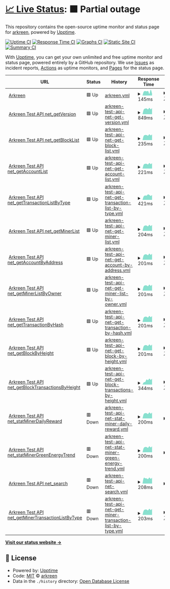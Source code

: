 # [📈 Live Status](https://arkreen.github.io/upptime): <!--live status--> **🟧 Partial outage**

This repository contains the open-source uptime monitor and status page for [arkreen](https://arkreen.github.io/upptime), powered by [Upptime](https://github.com/upptime/upptime).

[![Uptime CI](https://github.com/arkreen/upptime/workflows/Uptime%20CI/badge.svg)](https://github.com/arkreen/upptime/actions?query=workflow%3A%22Uptime+CI%22)
[![Response Time CI](https://github.com/arkreen/upptime/workflows/Response%20Time%20CI/badge.svg)](https://github.com/arkreen/upptime/actions?query=workflow%3A%22Response+Time+CI%22)
[![Graphs CI](https://github.com/arkreen/upptime/workflows/Graphs%20CI/badge.svg)](https://github.com/arkreen/upptime/actions?query=workflow%3A%22Graphs+CI%22)
[![Static Site CI](https://github.com/arkreen/upptime/workflows/Static%20Site%20CI/badge.svg)](https://github.com/arkreen/upptime/actions?query=workflow%3A%22Static+Site+CI%22)
[![Summary CI](https://github.com/arkreen/upptime/workflows/Summary%20CI/badge.svg)](https://github.com/arkreen/upptime/actions?query=workflow%3A%22Summary+CI%22)

With [Upptime](https://upptime.js.org), you can get your own unlimited and free uptime monitor and status page, powered entirely by a GitHub repository. We use [Issues](https://github.com/arkreen/upptime/issues) as incident reports, [Actions](https://github.com/arkreen/upptime/actions) as uptime monitors, and [Pages](https://arkreen.github.io/upptime) for the status page.

<!--start: status pages-->
<!-- This summary is generated by Upptime (https://github.com/upptime/upptime) -->
<!-- Do not edit this manually, your changes will be overwritten -->
<!-- prettier-ignore -->
| URL | Status | History | Response Time | Uptime |
| --- | ------ | ------- | ------------- | ------ |
| <img alt="" src="https://icons.duckduckgo.com/ip3/arkreen.com.ico" height="13"> [Arkreen](https://arkreen.com) | 🟩 Up | [arkreen.yml](https://github.com/arkreen/upptime/commits/HEAD/history/arkreen.yml) | <details><summary><img alt="Response time graph" src="./graphs/arkreen/response-time-week.png" height="20"> 145ms</summary><br><a href="https://up.aigc.it/history/arkreen"><img alt="Response time 132" src="https://img.shields.io/endpoint?url=https%3A%2F%2Fraw.githubusercontent.com%2Farkreen%2Fupptime%2FHEAD%2Fapi%2Farkreen%2Fresponse-time.json"></a><br><a href="https://up.aigc.it/history/arkreen"><img alt="24-hour response time 69" src="https://img.shields.io/endpoint?url=https%3A%2F%2Fraw.githubusercontent.com%2Farkreen%2Fupptime%2FHEAD%2Fapi%2Farkreen%2Fresponse-time-day.json"></a><br><a href="https://up.aigc.it/history/arkreen"><img alt="7-day response time 145" src="https://img.shields.io/endpoint?url=https%3A%2F%2Fraw.githubusercontent.com%2Farkreen%2Fupptime%2FHEAD%2Fapi%2Farkreen%2Fresponse-time-week.json"></a><br><a href="https://up.aigc.it/history/arkreen"><img alt="30-day response time 132" src="https://img.shields.io/endpoint?url=https%3A%2F%2Fraw.githubusercontent.com%2Farkreen%2Fupptime%2FHEAD%2Fapi%2Farkreen%2Fresponse-time-month.json"></a><br><a href="https://up.aigc.it/history/arkreen"><img alt="1-year response time 132" src="https://img.shields.io/endpoint?url=https%3A%2F%2Fraw.githubusercontent.com%2Farkreen%2Fupptime%2FHEAD%2Fapi%2Farkreen%2Fresponse-time-year.json"></a></details> | <details><summary><a href="https://up.aigc.it/history/arkreen">100.00%</a></summary><a href="https://up.aigc.it/history/arkreen"><img alt="All-time uptime 100.00%" src="https://img.shields.io/endpoint?url=https%3A%2F%2Fraw.githubusercontent.com%2Farkreen%2Fupptime%2FHEAD%2Fapi%2Farkreen%2Fuptime.json"></a><br><a href="https://up.aigc.it/history/arkreen"><img alt="24-hour uptime 100.00%" src="https://img.shields.io/endpoint?url=https%3A%2F%2Fraw.githubusercontent.com%2Farkreen%2Fupptime%2FHEAD%2Fapi%2Farkreen%2Fuptime-day.json"></a><br><a href="https://up.aigc.it/history/arkreen"><img alt="7-day uptime 100.00%" src="https://img.shields.io/endpoint?url=https%3A%2F%2Fraw.githubusercontent.com%2Farkreen%2Fupptime%2FHEAD%2Fapi%2Farkreen%2Fuptime-week.json"></a><br><a href="https://up.aigc.it/history/arkreen"><img alt="30-day uptime 100.00%" src="https://img.shields.io/endpoint?url=https%3A%2F%2Fraw.githubusercontent.com%2Farkreen%2Fupptime%2FHEAD%2Fapi%2Farkreen%2Fuptime-month.json"></a><br><a href="https://up.aigc.it/history/arkreen"><img alt="1-year uptime 100.00%" src="https://img.shields.io/endpoint?url=https%3A%2F%2Fraw.githubusercontent.com%2Farkreen%2Fupptime%2FHEAD%2Fapi%2Farkreen%2Fuptime-year.json"></a></details>
| <img alt="" src="https://icons.duckduckgo.com/ip3/testapi.arkreen.com.ico" height="13"> [Arkreen Test API net_getVersion](https://testapi.arkreen.com/v1) | 🟩 Up | [arkreen-test-api-net-get-version.yml](https://github.com/arkreen/upptime/commits/HEAD/history/arkreen-test-api-net-get-version.yml) | <details><summary><img alt="Response time graph" src="./graphs/arkreen-test-api-net-get-version/response-time-week.png" height="20"> 849ms</summary><br><a href="https://up.aigc.it/history/arkreen-test-api-net-get-version"><img alt="Response time 841" src="https://img.shields.io/endpoint?url=https%3A%2F%2Fraw.githubusercontent.com%2Farkreen%2Fupptime%2FHEAD%2Fapi%2Farkreen-test-api-net-get-version%2Fresponse-time.json"></a><br><a href="https://up.aigc.it/history/arkreen-test-api-net-get-version"><img alt="24-hour response time 954" src="https://img.shields.io/endpoint?url=https%3A%2F%2Fraw.githubusercontent.com%2Farkreen%2Fupptime%2FHEAD%2Fapi%2Farkreen-test-api-net-get-version%2Fresponse-time-day.json"></a><br><a href="https://up.aigc.it/history/arkreen-test-api-net-get-version"><img alt="7-day response time 849" src="https://img.shields.io/endpoint?url=https%3A%2F%2Fraw.githubusercontent.com%2Farkreen%2Fupptime%2FHEAD%2Fapi%2Farkreen-test-api-net-get-version%2Fresponse-time-week.json"></a><br><a href="https://up.aigc.it/history/arkreen-test-api-net-get-version"><img alt="30-day response time 841" src="https://img.shields.io/endpoint?url=https%3A%2F%2Fraw.githubusercontent.com%2Farkreen%2Fupptime%2FHEAD%2Fapi%2Farkreen-test-api-net-get-version%2Fresponse-time-month.json"></a><br><a href="https://up.aigc.it/history/arkreen-test-api-net-get-version"><img alt="1-year response time 841" src="https://img.shields.io/endpoint?url=https%3A%2F%2Fraw.githubusercontent.com%2Farkreen%2Fupptime%2FHEAD%2Fapi%2Farkreen-test-api-net-get-version%2Fresponse-time-year.json"></a></details> | <details><summary><a href="https://up.aigc.it/history/arkreen-test-api-net-get-version">100.00%</a></summary><a href="https://up.aigc.it/history/arkreen-test-api-net-get-version"><img alt="All-time uptime 100.00%" src="https://img.shields.io/endpoint?url=https%3A%2F%2Fraw.githubusercontent.com%2Farkreen%2Fupptime%2FHEAD%2Fapi%2Farkreen-test-api-net-get-version%2Fuptime.json"></a><br><a href="https://up.aigc.it/history/arkreen-test-api-net-get-version"><img alt="24-hour uptime 100.00%" src="https://img.shields.io/endpoint?url=https%3A%2F%2Fraw.githubusercontent.com%2Farkreen%2Fupptime%2FHEAD%2Fapi%2Farkreen-test-api-net-get-version%2Fuptime-day.json"></a><br><a href="https://up.aigc.it/history/arkreen-test-api-net-get-version"><img alt="7-day uptime 100.00%" src="https://img.shields.io/endpoint?url=https%3A%2F%2Fraw.githubusercontent.com%2Farkreen%2Fupptime%2FHEAD%2Fapi%2Farkreen-test-api-net-get-version%2Fuptime-week.json"></a><br><a href="https://up.aigc.it/history/arkreen-test-api-net-get-version"><img alt="30-day uptime 100.00%" src="https://img.shields.io/endpoint?url=https%3A%2F%2Fraw.githubusercontent.com%2Farkreen%2Fupptime%2FHEAD%2Fapi%2Farkreen-test-api-net-get-version%2Fuptime-month.json"></a><br><a href="https://up.aigc.it/history/arkreen-test-api-net-get-version"><img alt="1-year uptime 100.00%" src="https://img.shields.io/endpoint?url=https%3A%2F%2Fraw.githubusercontent.com%2Farkreen%2Fupptime%2FHEAD%2Fapi%2Farkreen-test-api-net-get-version%2Fuptime-year.json"></a></details>
| <img alt="" src="https://icons.duckduckgo.com/ip3/testapi.arkreen.com.ico" height="13"> [Arkreen Test API net_getBlockList](https://testapi.arkreen.com/v1) | 🟩 Up | [arkreen-test-api-net-get-block-list.yml](https://github.com/arkreen/upptime/commits/HEAD/history/arkreen-test-api-net-get-block-list.yml) | <details><summary><img alt="Response time graph" src="./graphs/arkreen-test-api-net-get-block-list/response-time-week.png" height="20"> 235ms</summary><br><a href="https://up.aigc.it/history/arkreen-test-api-net-get-block-list"><img alt="Response time 230" src="https://img.shields.io/endpoint?url=https%3A%2F%2Fraw.githubusercontent.com%2Farkreen%2Fupptime%2FHEAD%2Fapi%2Farkreen-test-api-net-get-block-list%2Fresponse-time.json"></a><br><a href="https://up.aigc.it/history/arkreen-test-api-net-get-block-list"><img alt="24-hour response time 264" src="https://img.shields.io/endpoint?url=https%3A%2F%2Fraw.githubusercontent.com%2Farkreen%2Fupptime%2FHEAD%2Fapi%2Farkreen-test-api-net-get-block-list%2Fresponse-time-day.json"></a><br><a href="https://up.aigc.it/history/arkreen-test-api-net-get-block-list"><img alt="7-day response time 235" src="https://img.shields.io/endpoint?url=https%3A%2F%2Fraw.githubusercontent.com%2Farkreen%2Fupptime%2FHEAD%2Fapi%2Farkreen-test-api-net-get-block-list%2Fresponse-time-week.json"></a><br><a href="https://up.aigc.it/history/arkreen-test-api-net-get-block-list"><img alt="30-day response time 230" src="https://img.shields.io/endpoint?url=https%3A%2F%2Fraw.githubusercontent.com%2Farkreen%2Fupptime%2FHEAD%2Fapi%2Farkreen-test-api-net-get-block-list%2Fresponse-time-month.json"></a><br><a href="https://up.aigc.it/history/arkreen-test-api-net-get-block-list"><img alt="1-year response time 230" src="https://img.shields.io/endpoint?url=https%3A%2F%2Fraw.githubusercontent.com%2Farkreen%2Fupptime%2FHEAD%2Fapi%2Farkreen-test-api-net-get-block-list%2Fresponse-time-year.json"></a></details> | <details><summary><a href="https://up.aigc.it/history/arkreen-test-api-net-get-block-list">100.00%</a></summary><a href="https://up.aigc.it/history/arkreen-test-api-net-get-block-list"><img alt="All-time uptime 96.82%" src="https://img.shields.io/endpoint?url=https%3A%2F%2Fraw.githubusercontent.com%2Farkreen%2Fupptime%2FHEAD%2Fapi%2Farkreen-test-api-net-get-block-list%2Fuptime.json"></a><br><a href="https://up.aigc.it/history/arkreen-test-api-net-get-block-list"><img alt="24-hour uptime 100.00%" src="https://img.shields.io/endpoint?url=https%3A%2F%2Fraw.githubusercontent.com%2Farkreen%2Fupptime%2FHEAD%2Fapi%2Farkreen-test-api-net-get-block-list%2Fuptime-day.json"></a><br><a href="https://up.aigc.it/history/arkreen-test-api-net-get-block-list"><img alt="7-day uptime 100.00%" src="https://img.shields.io/endpoint?url=https%3A%2F%2Fraw.githubusercontent.com%2Farkreen%2Fupptime%2FHEAD%2Fapi%2Farkreen-test-api-net-get-block-list%2Fuptime-week.json"></a><br><a href="https://up.aigc.it/history/arkreen-test-api-net-get-block-list"><img alt="30-day uptime 96.82%" src="https://img.shields.io/endpoint?url=https%3A%2F%2Fraw.githubusercontent.com%2Farkreen%2Fupptime%2FHEAD%2Fapi%2Farkreen-test-api-net-get-block-list%2Fuptime-month.json"></a><br><a href="https://up.aigc.it/history/arkreen-test-api-net-get-block-list"><img alt="1-year uptime 96.82%" src="https://img.shields.io/endpoint?url=https%3A%2F%2Fraw.githubusercontent.com%2Farkreen%2Fupptime%2FHEAD%2Fapi%2Farkreen-test-api-net-get-block-list%2Fuptime-year.json"></a></details>
| <img alt="" src="https://icons.duckduckgo.com/ip3/testapi.arkreen.com.ico" height="13"> [Arkreen Test API net_getAccountList](https://testapi.arkreen.com/v1) | 🟩 Up | [arkreen-test-api-net-get-account-list.yml](https://github.com/arkreen/upptime/commits/HEAD/history/arkreen-test-api-net-get-account-list.yml) | <details><summary><img alt="Response time graph" src="./graphs/arkreen-test-api-net-get-account-list/response-time-week.png" height="20"> 221ms</summary><br><a href="https://up.aigc.it/history/arkreen-test-api-net-get-account-list"><img alt="Response time 216" src="https://img.shields.io/endpoint?url=https%3A%2F%2Fraw.githubusercontent.com%2Farkreen%2Fupptime%2FHEAD%2Fapi%2Farkreen-test-api-net-get-account-list%2Fresponse-time.json"></a><br><a href="https://up.aigc.it/history/arkreen-test-api-net-get-account-list"><img alt="24-hour response time 250" src="https://img.shields.io/endpoint?url=https%3A%2F%2Fraw.githubusercontent.com%2Farkreen%2Fupptime%2FHEAD%2Fapi%2Farkreen-test-api-net-get-account-list%2Fresponse-time-day.json"></a><br><a href="https://up.aigc.it/history/arkreen-test-api-net-get-account-list"><img alt="7-day response time 221" src="https://img.shields.io/endpoint?url=https%3A%2F%2Fraw.githubusercontent.com%2Farkreen%2Fupptime%2FHEAD%2Fapi%2Farkreen-test-api-net-get-account-list%2Fresponse-time-week.json"></a><br><a href="https://up.aigc.it/history/arkreen-test-api-net-get-account-list"><img alt="30-day response time 216" src="https://img.shields.io/endpoint?url=https%3A%2F%2Fraw.githubusercontent.com%2Farkreen%2Fupptime%2FHEAD%2Fapi%2Farkreen-test-api-net-get-account-list%2Fresponse-time-month.json"></a><br><a href="https://up.aigc.it/history/arkreen-test-api-net-get-account-list"><img alt="1-year response time 216" src="https://img.shields.io/endpoint?url=https%3A%2F%2Fraw.githubusercontent.com%2Farkreen%2Fupptime%2FHEAD%2Fapi%2Farkreen-test-api-net-get-account-list%2Fresponse-time-year.json"></a></details> | <details><summary><a href="https://up.aigc.it/history/arkreen-test-api-net-get-account-list">100.00%</a></summary><a href="https://up.aigc.it/history/arkreen-test-api-net-get-account-list"><img alt="All-time uptime 96.86%" src="https://img.shields.io/endpoint?url=https%3A%2F%2Fraw.githubusercontent.com%2Farkreen%2Fupptime%2FHEAD%2Fapi%2Farkreen-test-api-net-get-account-list%2Fuptime.json"></a><br><a href="https://up.aigc.it/history/arkreen-test-api-net-get-account-list"><img alt="24-hour uptime 100.00%" src="https://img.shields.io/endpoint?url=https%3A%2F%2Fraw.githubusercontent.com%2Farkreen%2Fupptime%2FHEAD%2Fapi%2Farkreen-test-api-net-get-account-list%2Fuptime-day.json"></a><br><a href="https://up.aigc.it/history/arkreen-test-api-net-get-account-list"><img alt="7-day uptime 100.00%" src="https://img.shields.io/endpoint?url=https%3A%2F%2Fraw.githubusercontent.com%2Farkreen%2Fupptime%2FHEAD%2Fapi%2Farkreen-test-api-net-get-account-list%2Fuptime-week.json"></a><br><a href="https://up.aigc.it/history/arkreen-test-api-net-get-account-list"><img alt="30-day uptime 96.86%" src="https://img.shields.io/endpoint?url=https%3A%2F%2Fraw.githubusercontent.com%2Farkreen%2Fupptime%2FHEAD%2Fapi%2Farkreen-test-api-net-get-account-list%2Fuptime-month.json"></a><br><a href="https://up.aigc.it/history/arkreen-test-api-net-get-account-list"><img alt="1-year uptime 96.86%" src="https://img.shields.io/endpoint?url=https%3A%2F%2Fraw.githubusercontent.com%2Farkreen%2Fupptime%2FHEAD%2Fapi%2Farkreen-test-api-net-get-account-list%2Fuptime-year.json"></a></details>
| <img alt="" src="https://icons.duckduckgo.com/ip3/testapi.arkreen.com.ico" height="13"> [Arkreen Test API net_getTransactionListByType](https://testapi.arkreen.com/v1) | 🟩 Up | [arkreen-test-api-net-get-transaction-list-by-type.yml](https://github.com/arkreen/upptime/commits/HEAD/history/arkreen-test-api-net-get-transaction-list-by-type.yml) | <details><summary><img alt="Response time graph" src="./graphs/arkreen-test-api-net-get-transaction-list-by-type/response-time-week.png" height="20"> 421ms</summary><br><a href="https://up.aigc.it/history/arkreen-test-api-net-get-transaction-list-by-type"><img alt="Response time 382" src="https://img.shields.io/endpoint?url=https%3A%2F%2Fraw.githubusercontent.com%2Farkreen%2Fupptime%2FHEAD%2Fapi%2Farkreen-test-api-net-get-transaction-list-by-type%2Fresponse-time.json"></a><br><a href="https://up.aigc.it/history/arkreen-test-api-net-get-transaction-list-by-type"><img alt="24-hour response time 455" src="https://img.shields.io/endpoint?url=https%3A%2F%2Fraw.githubusercontent.com%2Farkreen%2Fupptime%2FHEAD%2Fapi%2Farkreen-test-api-net-get-transaction-list-by-type%2Fresponse-time-day.json"></a><br><a href="https://up.aigc.it/history/arkreen-test-api-net-get-transaction-list-by-type"><img alt="7-day response time 421" src="https://img.shields.io/endpoint?url=https%3A%2F%2Fraw.githubusercontent.com%2Farkreen%2Fupptime%2FHEAD%2Fapi%2Farkreen-test-api-net-get-transaction-list-by-type%2Fresponse-time-week.json"></a><br><a href="https://up.aigc.it/history/arkreen-test-api-net-get-transaction-list-by-type"><img alt="30-day response time 382" src="https://img.shields.io/endpoint?url=https%3A%2F%2Fraw.githubusercontent.com%2Farkreen%2Fupptime%2FHEAD%2Fapi%2Farkreen-test-api-net-get-transaction-list-by-type%2Fresponse-time-month.json"></a><br><a href="https://up.aigc.it/history/arkreen-test-api-net-get-transaction-list-by-type"><img alt="1-year response time 382" src="https://img.shields.io/endpoint?url=https%3A%2F%2Fraw.githubusercontent.com%2Farkreen%2Fupptime%2FHEAD%2Fapi%2Farkreen-test-api-net-get-transaction-list-by-type%2Fresponse-time-year.json"></a></details> | <details><summary><a href="https://up.aigc.it/history/arkreen-test-api-net-get-transaction-list-by-type">100.00%</a></summary><a href="https://up.aigc.it/history/arkreen-test-api-net-get-transaction-list-by-type"><img alt="All-time uptime 96.27%" src="https://img.shields.io/endpoint?url=https%3A%2F%2Fraw.githubusercontent.com%2Farkreen%2Fupptime%2FHEAD%2Fapi%2Farkreen-test-api-net-get-transaction-list-by-type%2Fuptime.json"></a><br><a href="https://up.aigc.it/history/arkreen-test-api-net-get-transaction-list-by-type"><img alt="24-hour uptime 100.00%" src="https://img.shields.io/endpoint?url=https%3A%2F%2Fraw.githubusercontent.com%2Farkreen%2Fupptime%2FHEAD%2Fapi%2Farkreen-test-api-net-get-transaction-list-by-type%2Fuptime-day.json"></a><br><a href="https://up.aigc.it/history/arkreen-test-api-net-get-transaction-list-by-type"><img alt="7-day uptime 100.00%" src="https://img.shields.io/endpoint?url=https%3A%2F%2Fraw.githubusercontent.com%2Farkreen%2Fupptime%2FHEAD%2Fapi%2Farkreen-test-api-net-get-transaction-list-by-type%2Fuptime-week.json"></a><br><a href="https://up.aigc.it/history/arkreen-test-api-net-get-transaction-list-by-type"><img alt="30-day uptime 96.27%" src="https://img.shields.io/endpoint?url=https%3A%2F%2Fraw.githubusercontent.com%2Farkreen%2Fupptime%2FHEAD%2Fapi%2Farkreen-test-api-net-get-transaction-list-by-type%2Fuptime-month.json"></a><br><a href="https://up.aigc.it/history/arkreen-test-api-net-get-transaction-list-by-type"><img alt="1-year uptime 96.27%" src="https://img.shields.io/endpoint?url=https%3A%2F%2Fraw.githubusercontent.com%2Farkreen%2Fupptime%2FHEAD%2Fapi%2Farkreen-test-api-net-get-transaction-list-by-type%2Fuptime-year.json"></a></details>
| <img alt="" src="https://icons.duckduckgo.com/ip3/testapi.arkreen.com.ico" height="13"> [Arkreen Test API net_getMinerList](https://testapi.arkreen.com/v1) | 🟩 Up | [arkreen-test-api-net-get-miner-list.yml](https://github.com/arkreen/upptime/commits/HEAD/history/arkreen-test-api-net-get-miner-list.yml) | <details><summary><img alt="Response time graph" src="./graphs/arkreen-test-api-net-get-miner-list/response-time-week.png" height="20"> 204ms</summary><br><a href="https://up.aigc.it/history/arkreen-test-api-net-get-miner-list"><img alt="Response time 197" src="https://img.shields.io/endpoint?url=https%3A%2F%2Fraw.githubusercontent.com%2Farkreen%2Fupptime%2FHEAD%2Fapi%2Farkreen-test-api-net-get-miner-list%2Fresponse-time.json"></a><br><a href="https://up.aigc.it/history/arkreen-test-api-net-get-miner-list"><img alt="24-hour response time 232" src="https://img.shields.io/endpoint?url=https%3A%2F%2Fraw.githubusercontent.com%2Farkreen%2Fupptime%2FHEAD%2Fapi%2Farkreen-test-api-net-get-miner-list%2Fresponse-time-day.json"></a><br><a href="https://up.aigc.it/history/arkreen-test-api-net-get-miner-list"><img alt="7-day response time 204" src="https://img.shields.io/endpoint?url=https%3A%2F%2Fraw.githubusercontent.com%2Farkreen%2Fupptime%2FHEAD%2Fapi%2Farkreen-test-api-net-get-miner-list%2Fresponse-time-week.json"></a><br><a href="https://up.aigc.it/history/arkreen-test-api-net-get-miner-list"><img alt="30-day response time 197" src="https://img.shields.io/endpoint?url=https%3A%2F%2Fraw.githubusercontent.com%2Farkreen%2Fupptime%2FHEAD%2Fapi%2Farkreen-test-api-net-get-miner-list%2Fresponse-time-month.json"></a><br><a href="https://up.aigc.it/history/arkreen-test-api-net-get-miner-list"><img alt="1-year response time 197" src="https://img.shields.io/endpoint?url=https%3A%2F%2Fraw.githubusercontent.com%2Farkreen%2Fupptime%2FHEAD%2Fapi%2Farkreen-test-api-net-get-miner-list%2Fresponse-time-year.json"></a></details> | <details><summary><a href="https://up.aigc.it/history/arkreen-test-api-net-get-miner-list">100.00%</a></summary><a href="https://up.aigc.it/history/arkreen-test-api-net-get-miner-list"><img alt="All-time uptime 96.27%" src="https://img.shields.io/endpoint?url=https%3A%2F%2Fraw.githubusercontent.com%2Farkreen%2Fupptime%2FHEAD%2Fapi%2Farkreen-test-api-net-get-miner-list%2Fuptime.json"></a><br><a href="https://up.aigc.it/history/arkreen-test-api-net-get-miner-list"><img alt="24-hour uptime 100.00%" src="https://img.shields.io/endpoint?url=https%3A%2F%2Fraw.githubusercontent.com%2Farkreen%2Fupptime%2FHEAD%2Fapi%2Farkreen-test-api-net-get-miner-list%2Fuptime-day.json"></a><br><a href="https://up.aigc.it/history/arkreen-test-api-net-get-miner-list"><img alt="7-day uptime 100.00%" src="https://img.shields.io/endpoint?url=https%3A%2F%2Fraw.githubusercontent.com%2Farkreen%2Fupptime%2FHEAD%2Fapi%2Farkreen-test-api-net-get-miner-list%2Fuptime-week.json"></a><br><a href="https://up.aigc.it/history/arkreen-test-api-net-get-miner-list"><img alt="30-day uptime 96.27%" src="https://img.shields.io/endpoint?url=https%3A%2F%2Fraw.githubusercontent.com%2Farkreen%2Fupptime%2FHEAD%2Fapi%2Farkreen-test-api-net-get-miner-list%2Fuptime-month.json"></a><br><a href="https://up.aigc.it/history/arkreen-test-api-net-get-miner-list"><img alt="1-year uptime 96.27%" src="https://img.shields.io/endpoint?url=https%3A%2F%2Fraw.githubusercontent.com%2Farkreen%2Fupptime%2FHEAD%2Fapi%2Farkreen-test-api-net-get-miner-list%2Fuptime-year.json"></a></details>
| <img alt="" src="https://icons.duckduckgo.com/ip3/testapi.arkreen.com.ico" height="13"> [Arkreen Test API net_getAccountByAddress](https://testapi.arkreen.com/v1) | 🟩 Up | [arkreen-test-api-net-get-account-by-address.yml](https://github.com/arkreen/upptime/commits/HEAD/history/arkreen-test-api-net-get-account-by-address.yml) | <details><summary><img alt="Response time graph" src="./graphs/arkreen-test-api-net-get-account-by-address/response-time-week.png" height="20"> 201ms</summary><br><a href="https://up.aigc.it/history/arkreen-test-api-net-get-account-by-address"><img alt="Response time 197" src="https://img.shields.io/endpoint?url=https%3A%2F%2Fraw.githubusercontent.com%2Farkreen%2Fupptime%2FHEAD%2Fapi%2Farkreen-test-api-net-get-account-by-address%2Fresponse-time.json"></a><br><a href="https://up.aigc.it/history/arkreen-test-api-net-get-account-by-address"><img alt="24-hour response time 230" src="https://img.shields.io/endpoint?url=https%3A%2F%2Fraw.githubusercontent.com%2Farkreen%2Fupptime%2FHEAD%2Fapi%2Farkreen-test-api-net-get-account-by-address%2Fresponse-time-day.json"></a><br><a href="https://up.aigc.it/history/arkreen-test-api-net-get-account-by-address"><img alt="7-day response time 201" src="https://img.shields.io/endpoint?url=https%3A%2F%2Fraw.githubusercontent.com%2Farkreen%2Fupptime%2FHEAD%2Fapi%2Farkreen-test-api-net-get-account-by-address%2Fresponse-time-week.json"></a><br><a href="https://up.aigc.it/history/arkreen-test-api-net-get-account-by-address"><img alt="30-day response time 197" src="https://img.shields.io/endpoint?url=https%3A%2F%2Fraw.githubusercontent.com%2Farkreen%2Fupptime%2FHEAD%2Fapi%2Farkreen-test-api-net-get-account-by-address%2Fresponse-time-month.json"></a><br><a href="https://up.aigc.it/history/arkreen-test-api-net-get-account-by-address"><img alt="1-year response time 197" src="https://img.shields.io/endpoint?url=https%3A%2F%2Fraw.githubusercontent.com%2Farkreen%2Fupptime%2FHEAD%2Fapi%2Farkreen-test-api-net-get-account-by-address%2Fresponse-time-year.json"></a></details> | <details><summary><a href="https://up.aigc.it/history/arkreen-test-api-net-get-account-by-address">100.00%</a></summary><a href="https://up.aigc.it/history/arkreen-test-api-net-get-account-by-address"><img alt="All-time uptime 100.00%" src="https://img.shields.io/endpoint?url=https%3A%2F%2Fraw.githubusercontent.com%2Farkreen%2Fupptime%2FHEAD%2Fapi%2Farkreen-test-api-net-get-account-by-address%2Fuptime.json"></a><br><a href="https://up.aigc.it/history/arkreen-test-api-net-get-account-by-address"><img alt="24-hour uptime 100.00%" src="https://img.shields.io/endpoint?url=https%3A%2F%2Fraw.githubusercontent.com%2Farkreen%2Fupptime%2FHEAD%2Fapi%2Farkreen-test-api-net-get-account-by-address%2Fuptime-day.json"></a><br><a href="https://up.aigc.it/history/arkreen-test-api-net-get-account-by-address"><img alt="7-day uptime 100.00%" src="https://img.shields.io/endpoint?url=https%3A%2F%2Fraw.githubusercontent.com%2Farkreen%2Fupptime%2FHEAD%2Fapi%2Farkreen-test-api-net-get-account-by-address%2Fuptime-week.json"></a><br><a href="https://up.aigc.it/history/arkreen-test-api-net-get-account-by-address"><img alt="30-day uptime 100.00%" src="https://img.shields.io/endpoint?url=https%3A%2F%2Fraw.githubusercontent.com%2Farkreen%2Fupptime%2FHEAD%2Fapi%2Farkreen-test-api-net-get-account-by-address%2Fuptime-month.json"></a><br><a href="https://up.aigc.it/history/arkreen-test-api-net-get-account-by-address"><img alt="1-year uptime 100.00%" src="https://img.shields.io/endpoint?url=https%3A%2F%2Fraw.githubusercontent.com%2Farkreen%2Fupptime%2FHEAD%2Fapi%2Farkreen-test-api-net-get-account-by-address%2Fuptime-year.json"></a></details>
| <img alt="" src="https://icons.duckduckgo.com/ip3/testapi.arkreen.com.ico" height="13"> [Arkreen Test API net_getMinerListByOwner](https://testapi.arkreen.com/v1) | 🟩 Up | [arkreen-test-api-net-get-miner-list-by-owner.yml](https://github.com/arkreen/upptime/commits/HEAD/history/arkreen-test-api-net-get-miner-list-by-owner.yml) | <details><summary><img alt="Response time graph" src="./graphs/arkreen-test-api-net-get-miner-list-by-owner/response-time-week.png" height="20"> 201ms</summary><br><a href="https://up.aigc.it/history/arkreen-test-api-net-get-miner-list-by-owner"><img alt="Response time 196" src="https://img.shields.io/endpoint?url=https%3A%2F%2Fraw.githubusercontent.com%2Farkreen%2Fupptime%2FHEAD%2Fapi%2Farkreen-test-api-net-get-miner-list-by-owner%2Fresponse-time.json"></a><br><a href="https://up.aigc.it/history/arkreen-test-api-net-get-miner-list-by-owner"><img alt="24-hour response time 230" src="https://img.shields.io/endpoint?url=https%3A%2F%2Fraw.githubusercontent.com%2Farkreen%2Fupptime%2FHEAD%2Fapi%2Farkreen-test-api-net-get-miner-list-by-owner%2Fresponse-time-day.json"></a><br><a href="https://up.aigc.it/history/arkreen-test-api-net-get-miner-list-by-owner"><img alt="7-day response time 201" src="https://img.shields.io/endpoint?url=https%3A%2F%2Fraw.githubusercontent.com%2Farkreen%2Fupptime%2FHEAD%2Fapi%2Farkreen-test-api-net-get-miner-list-by-owner%2Fresponse-time-week.json"></a><br><a href="https://up.aigc.it/history/arkreen-test-api-net-get-miner-list-by-owner"><img alt="30-day response time 196" src="https://img.shields.io/endpoint?url=https%3A%2F%2Fraw.githubusercontent.com%2Farkreen%2Fupptime%2FHEAD%2Fapi%2Farkreen-test-api-net-get-miner-list-by-owner%2Fresponse-time-month.json"></a><br><a href="https://up.aigc.it/history/arkreen-test-api-net-get-miner-list-by-owner"><img alt="1-year response time 196" src="https://img.shields.io/endpoint?url=https%3A%2F%2Fraw.githubusercontent.com%2Farkreen%2Fupptime%2FHEAD%2Fapi%2Farkreen-test-api-net-get-miner-list-by-owner%2Fresponse-time-year.json"></a></details> | <details><summary><a href="https://up.aigc.it/history/arkreen-test-api-net-get-miner-list-by-owner">100.00%</a></summary><a href="https://up.aigc.it/history/arkreen-test-api-net-get-miner-list-by-owner"><img alt="All-time uptime 96.61%" src="https://img.shields.io/endpoint?url=https%3A%2F%2Fraw.githubusercontent.com%2Farkreen%2Fupptime%2FHEAD%2Fapi%2Farkreen-test-api-net-get-miner-list-by-owner%2Fuptime.json"></a><br><a href="https://up.aigc.it/history/arkreen-test-api-net-get-miner-list-by-owner"><img alt="24-hour uptime 100.00%" src="https://img.shields.io/endpoint?url=https%3A%2F%2Fraw.githubusercontent.com%2Farkreen%2Fupptime%2FHEAD%2Fapi%2Farkreen-test-api-net-get-miner-list-by-owner%2Fuptime-day.json"></a><br><a href="https://up.aigc.it/history/arkreen-test-api-net-get-miner-list-by-owner"><img alt="7-day uptime 100.00%" src="https://img.shields.io/endpoint?url=https%3A%2F%2Fraw.githubusercontent.com%2Farkreen%2Fupptime%2FHEAD%2Fapi%2Farkreen-test-api-net-get-miner-list-by-owner%2Fuptime-week.json"></a><br><a href="https://up.aigc.it/history/arkreen-test-api-net-get-miner-list-by-owner"><img alt="30-day uptime 96.61%" src="https://img.shields.io/endpoint?url=https%3A%2F%2Fraw.githubusercontent.com%2Farkreen%2Fupptime%2FHEAD%2Fapi%2Farkreen-test-api-net-get-miner-list-by-owner%2Fuptime-month.json"></a><br><a href="https://up.aigc.it/history/arkreen-test-api-net-get-miner-list-by-owner"><img alt="1-year uptime 96.61%" src="https://img.shields.io/endpoint?url=https%3A%2F%2Fraw.githubusercontent.com%2Farkreen%2Fupptime%2FHEAD%2Fapi%2Farkreen-test-api-net-get-miner-list-by-owner%2Fuptime-year.json"></a></details>
| <img alt="" src="https://icons.duckduckgo.com/ip3/testapi.arkreen.com.ico" height="13"> [Arkreen Test API net_getTransactionByHash](https://testapi.arkreen.com/v1) | 🟩 Up | [arkreen-test-api-net-get-transaction-by-hash.yml](https://github.com/arkreen/upptime/commits/HEAD/history/arkreen-test-api-net-get-transaction-by-hash.yml) | <details><summary><img alt="Response time graph" src="./graphs/arkreen-test-api-net-get-transaction-by-hash/response-time-week.png" height="20"> 201ms</summary><br><a href="https://up.aigc.it/history/arkreen-test-api-net-get-transaction-by-hash"><img alt="Response time 196" src="https://img.shields.io/endpoint?url=https%3A%2F%2Fraw.githubusercontent.com%2Farkreen%2Fupptime%2FHEAD%2Fapi%2Farkreen-test-api-net-get-transaction-by-hash%2Fresponse-time.json"></a><br><a href="https://up.aigc.it/history/arkreen-test-api-net-get-transaction-by-hash"><img alt="24-hour response time 229" src="https://img.shields.io/endpoint?url=https%3A%2F%2Fraw.githubusercontent.com%2Farkreen%2Fupptime%2FHEAD%2Fapi%2Farkreen-test-api-net-get-transaction-by-hash%2Fresponse-time-day.json"></a><br><a href="https://up.aigc.it/history/arkreen-test-api-net-get-transaction-by-hash"><img alt="7-day response time 201" src="https://img.shields.io/endpoint?url=https%3A%2F%2Fraw.githubusercontent.com%2Farkreen%2Fupptime%2FHEAD%2Fapi%2Farkreen-test-api-net-get-transaction-by-hash%2Fresponse-time-week.json"></a><br><a href="https://up.aigc.it/history/arkreen-test-api-net-get-transaction-by-hash"><img alt="30-day response time 196" src="https://img.shields.io/endpoint?url=https%3A%2F%2Fraw.githubusercontent.com%2Farkreen%2Fupptime%2FHEAD%2Fapi%2Farkreen-test-api-net-get-transaction-by-hash%2Fresponse-time-month.json"></a><br><a href="https://up.aigc.it/history/arkreen-test-api-net-get-transaction-by-hash"><img alt="1-year response time 196" src="https://img.shields.io/endpoint?url=https%3A%2F%2Fraw.githubusercontent.com%2Farkreen%2Fupptime%2FHEAD%2Fapi%2Farkreen-test-api-net-get-transaction-by-hash%2Fresponse-time-year.json"></a></details> | <details><summary><a href="https://up.aigc.it/history/arkreen-test-api-net-get-transaction-by-hash">100.00%</a></summary><a href="https://up.aigc.it/history/arkreen-test-api-net-get-transaction-by-hash"><img alt="All-time uptime 100.00%" src="https://img.shields.io/endpoint?url=https%3A%2F%2Fraw.githubusercontent.com%2Farkreen%2Fupptime%2FHEAD%2Fapi%2Farkreen-test-api-net-get-transaction-by-hash%2Fuptime.json"></a><br><a href="https://up.aigc.it/history/arkreen-test-api-net-get-transaction-by-hash"><img alt="24-hour uptime 100.00%" src="https://img.shields.io/endpoint?url=https%3A%2F%2Fraw.githubusercontent.com%2Farkreen%2Fupptime%2FHEAD%2Fapi%2Farkreen-test-api-net-get-transaction-by-hash%2Fuptime-day.json"></a><br><a href="https://up.aigc.it/history/arkreen-test-api-net-get-transaction-by-hash"><img alt="7-day uptime 100.00%" src="https://img.shields.io/endpoint?url=https%3A%2F%2Fraw.githubusercontent.com%2Farkreen%2Fupptime%2FHEAD%2Fapi%2Farkreen-test-api-net-get-transaction-by-hash%2Fuptime-week.json"></a><br><a href="https://up.aigc.it/history/arkreen-test-api-net-get-transaction-by-hash"><img alt="30-day uptime 100.00%" src="https://img.shields.io/endpoint?url=https%3A%2F%2Fraw.githubusercontent.com%2Farkreen%2Fupptime%2FHEAD%2Fapi%2Farkreen-test-api-net-get-transaction-by-hash%2Fuptime-month.json"></a><br><a href="https://up.aigc.it/history/arkreen-test-api-net-get-transaction-by-hash"><img alt="1-year uptime 100.00%" src="https://img.shields.io/endpoint?url=https%3A%2F%2Fraw.githubusercontent.com%2Farkreen%2Fupptime%2FHEAD%2Fapi%2Farkreen-test-api-net-get-transaction-by-hash%2Fuptime-year.json"></a></details>
| <img alt="" src="https://icons.duckduckgo.com/ip3/testapi.arkreen.com.ico" height="13"> [Arkreen Test API net_getBlockByHeight](https://testapi.arkreen.com/v1) | 🟩 Up | [arkreen-test-api-net-get-block-by-height.yml](https://github.com/arkreen/upptime/commits/HEAD/history/arkreen-test-api-net-get-block-by-height.yml) | <details><summary><img alt="Response time graph" src="./graphs/arkreen-test-api-net-get-block-by-height/response-time-week.png" height="20"> 201ms</summary><br><a href="https://up.aigc.it/history/arkreen-test-api-net-get-block-by-height"><img alt="Response time 196" src="https://img.shields.io/endpoint?url=https%3A%2F%2Fraw.githubusercontent.com%2Farkreen%2Fupptime%2FHEAD%2Fapi%2Farkreen-test-api-net-get-block-by-height%2Fresponse-time.json"></a><br><a href="https://up.aigc.it/history/arkreen-test-api-net-get-block-by-height"><img alt="24-hour response time 229" src="https://img.shields.io/endpoint?url=https%3A%2F%2Fraw.githubusercontent.com%2Farkreen%2Fupptime%2FHEAD%2Fapi%2Farkreen-test-api-net-get-block-by-height%2Fresponse-time-day.json"></a><br><a href="https://up.aigc.it/history/arkreen-test-api-net-get-block-by-height"><img alt="7-day response time 201" src="https://img.shields.io/endpoint?url=https%3A%2F%2Fraw.githubusercontent.com%2Farkreen%2Fupptime%2FHEAD%2Fapi%2Farkreen-test-api-net-get-block-by-height%2Fresponse-time-week.json"></a><br><a href="https://up.aigc.it/history/arkreen-test-api-net-get-block-by-height"><img alt="30-day response time 196" src="https://img.shields.io/endpoint?url=https%3A%2F%2Fraw.githubusercontent.com%2Farkreen%2Fupptime%2FHEAD%2Fapi%2Farkreen-test-api-net-get-block-by-height%2Fresponse-time-month.json"></a><br><a href="https://up.aigc.it/history/arkreen-test-api-net-get-block-by-height"><img alt="1-year response time 196" src="https://img.shields.io/endpoint?url=https%3A%2F%2Fraw.githubusercontent.com%2Farkreen%2Fupptime%2FHEAD%2Fapi%2Farkreen-test-api-net-get-block-by-height%2Fresponse-time-year.json"></a></details> | <details><summary><a href="https://up.aigc.it/history/arkreen-test-api-net-get-block-by-height">100.00%</a></summary><a href="https://up.aigc.it/history/arkreen-test-api-net-get-block-by-height"><img alt="All-time uptime 100.00%" src="https://img.shields.io/endpoint?url=https%3A%2F%2Fraw.githubusercontent.com%2Farkreen%2Fupptime%2FHEAD%2Fapi%2Farkreen-test-api-net-get-block-by-height%2Fuptime.json"></a><br><a href="https://up.aigc.it/history/arkreen-test-api-net-get-block-by-height"><img alt="24-hour uptime 100.00%" src="https://img.shields.io/endpoint?url=https%3A%2F%2Fraw.githubusercontent.com%2Farkreen%2Fupptime%2FHEAD%2Fapi%2Farkreen-test-api-net-get-block-by-height%2Fuptime-day.json"></a><br><a href="https://up.aigc.it/history/arkreen-test-api-net-get-block-by-height"><img alt="7-day uptime 100.00%" src="https://img.shields.io/endpoint?url=https%3A%2F%2Fraw.githubusercontent.com%2Farkreen%2Fupptime%2FHEAD%2Fapi%2Farkreen-test-api-net-get-block-by-height%2Fuptime-week.json"></a><br><a href="https://up.aigc.it/history/arkreen-test-api-net-get-block-by-height"><img alt="30-day uptime 100.00%" src="https://img.shields.io/endpoint?url=https%3A%2F%2Fraw.githubusercontent.com%2Farkreen%2Fupptime%2FHEAD%2Fapi%2Farkreen-test-api-net-get-block-by-height%2Fuptime-month.json"></a><br><a href="https://up.aigc.it/history/arkreen-test-api-net-get-block-by-height"><img alt="1-year uptime 100.00%" src="https://img.shields.io/endpoint?url=https%3A%2F%2Fraw.githubusercontent.com%2Farkreen%2Fupptime%2FHEAD%2Fapi%2Farkreen-test-api-net-get-block-by-height%2Fuptime-year.json"></a></details>
| <img alt="" src="https://icons.duckduckgo.com/ip3/testapi.arkreen.com.ico" height="13"> [Arkreen Test API net_getBlockTransactionsByHeight](https://testapi.arkreen.com/v1) | 🟩 Up | [arkreen-test-api-net-get-block-transactions-by-height.yml](https://github.com/arkreen/upptime/commits/HEAD/history/arkreen-test-api-net-get-block-transactions-by-height.yml) | <details><summary><img alt="Response time graph" src="./graphs/arkreen-test-api-net-get-block-transactions-by-height/response-time-week.png" height="20"> 344ms</summary><br><a href="https://up.aigc.it/history/arkreen-test-api-net-get-block-transactions-by-height"><img alt="Response time 351" src="https://img.shields.io/endpoint?url=https%3A%2F%2Fraw.githubusercontent.com%2Farkreen%2Fupptime%2FHEAD%2Fapi%2Farkreen-test-api-net-get-block-transactions-by-height%2Fresponse-time.json"></a><br><a href="https://up.aigc.it/history/arkreen-test-api-net-get-block-transactions-by-height"><img alt="24-hour response time 453" src="https://img.shields.io/endpoint?url=https%3A%2F%2Fraw.githubusercontent.com%2Farkreen%2Fupptime%2FHEAD%2Fapi%2Farkreen-test-api-net-get-block-transactions-by-height%2Fresponse-time-day.json"></a><br><a href="https://up.aigc.it/history/arkreen-test-api-net-get-block-transactions-by-height"><img alt="7-day response time 344" src="https://img.shields.io/endpoint?url=https%3A%2F%2Fraw.githubusercontent.com%2Farkreen%2Fupptime%2FHEAD%2Fapi%2Farkreen-test-api-net-get-block-transactions-by-height%2Fresponse-time-week.json"></a><br><a href="https://up.aigc.it/history/arkreen-test-api-net-get-block-transactions-by-height"><img alt="30-day response time 351" src="https://img.shields.io/endpoint?url=https%3A%2F%2Fraw.githubusercontent.com%2Farkreen%2Fupptime%2FHEAD%2Fapi%2Farkreen-test-api-net-get-block-transactions-by-height%2Fresponse-time-month.json"></a><br><a href="https://up.aigc.it/history/arkreen-test-api-net-get-block-transactions-by-height"><img alt="1-year response time 351" src="https://img.shields.io/endpoint?url=https%3A%2F%2Fraw.githubusercontent.com%2Farkreen%2Fupptime%2FHEAD%2Fapi%2Farkreen-test-api-net-get-block-transactions-by-height%2Fresponse-time-year.json"></a></details> | <details><summary><a href="https://up.aigc.it/history/arkreen-test-api-net-get-block-transactions-by-height">100.00%</a></summary><a href="https://up.aigc.it/history/arkreen-test-api-net-get-block-transactions-by-height"><img alt="All-time uptime 100.00%" src="https://img.shields.io/endpoint?url=https%3A%2F%2Fraw.githubusercontent.com%2Farkreen%2Fupptime%2FHEAD%2Fapi%2Farkreen-test-api-net-get-block-transactions-by-height%2Fuptime.json"></a><br><a href="https://up.aigc.it/history/arkreen-test-api-net-get-block-transactions-by-height"><img alt="24-hour uptime 100.00%" src="https://img.shields.io/endpoint?url=https%3A%2F%2Fraw.githubusercontent.com%2Farkreen%2Fupptime%2FHEAD%2Fapi%2Farkreen-test-api-net-get-block-transactions-by-height%2Fuptime-day.json"></a><br><a href="https://up.aigc.it/history/arkreen-test-api-net-get-block-transactions-by-height"><img alt="7-day uptime 100.00%" src="https://img.shields.io/endpoint?url=https%3A%2F%2Fraw.githubusercontent.com%2Farkreen%2Fupptime%2FHEAD%2Fapi%2Farkreen-test-api-net-get-block-transactions-by-height%2Fuptime-week.json"></a><br><a href="https://up.aigc.it/history/arkreen-test-api-net-get-block-transactions-by-height"><img alt="30-day uptime 100.00%" src="https://img.shields.io/endpoint?url=https%3A%2F%2Fraw.githubusercontent.com%2Farkreen%2Fupptime%2FHEAD%2Fapi%2Farkreen-test-api-net-get-block-transactions-by-height%2Fuptime-month.json"></a><br><a href="https://up.aigc.it/history/arkreen-test-api-net-get-block-transactions-by-height"><img alt="1-year uptime 100.00%" src="https://img.shields.io/endpoint?url=https%3A%2F%2Fraw.githubusercontent.com%2Farkreen%2Fupptime%2FHEAD%2Fapi%2Farkreen-test-api-net-get-block-transactions-by-height%2Fuptime-year.json"></a></details>
| <img alt="" src="https://icons.duckduckgo.com/ip3/testapi.arkreen.com.ico" height="13"> [Arkreen Test API net_statMinerDailyReward](https://testapi.arkreen.com/v1) | 🟥 Down | [arkreen-test-api-net-stat-miner-daily-reward.yml](https://github.com/arkreen/upptime/commits/HEAD/history/arkreen-test-api-net-stat-miner-daily-reward.yml) | <details><summary><img alt="Response time graph" src="./graphs/arkreen-test-api-net-stat-miner-daily-reward/response-time-week.png" height="20"> 200ms</summary><br><a href="https://up.aigc.it/history/arkreen-test-api-net-stat-miner-daily-reward"><img alt="Response time 196" src="https://img.shields.io/endpoint?url=https%3A%2F%2Fraw.githubusercontent.com%2Farkreen%2Fupptime%2FHEAD%2Fapi%2Farkreen-test-api-net-stat-miner-daily-reward%2Fresponse-time.json"></a><br><a href="https://up.aigc.it/history/arkreen-test-api-net-stat-miner-daily-reward"><img alt="24-hour response time 228" src="https://img.shields.io/endpoint?url=https%3A%2F%2Fraw.githubusercontent.com%2Farkreen%2Fupptime%2FHEAD%2Fapi%2Farkreen-test-api-net-stat-miner-daily-reward%2Fresponse-time-day.json"></a><br><a href="https://up.aigc.it/history/arkreen-test-api-net-stat-miner-daily-reward"><img alt="7-day response time 200" src="https://img.shields.io/endpoint?url=https%3A%2F%2Fraw.githubusercontent.com%2Farkreen%2Fupptime%2FHEAD%2Fapi%2Farkreen-test-api-net-stat-miner-daily-reward%2Fresponse-time-week.json"></a><br><a href="https://up.aigc.it/history/arkreen-test-api-net-stat-miner-daily-reward"><img alt="30-day response time 196" src="https://img.shields.io/endpoint?url=https%3A%2F%2Fraw.githubusercontent.com%2Farkreen%2Fupptime%2FHEAD%2Fapi%2Farkreen-test-api-net-stat-miner-daily-reward%2Fresponse-time-month.json"></a><br><a href="https://up.aigc.it/history/arkreen-test-api-net-stat-miner-daily-reward"><img alt="1-year response time 196" src="https://img.shields.io/endpoint?url=https%3A%2F%2Fraw.githubusercontent.com%2Farkreen%2Fupptime%2FHEAD%2Fapi%2Farkreen-test-api-net-stat-miner-daily-reward%2Fresponse-time-year.json"></a></details> | <details><summary><a href="https://up.aigc.it/history/arkreen-test-api-net-stat-miner-daily-reward">0.00%</a></summary><a href="https://up.aigc.it/history/arkreen-test-api-net-stat-miner-daily-reward"><img alt="All-time uptime 0.00%" src="https://img.shields.io/endpoint?url=https%3A%2F%2Fraw.githubusercontent.com%2Farkreen%2Fupptime%2FHEAD%2Fapi%2Farkreen-test-api-net-stat-miner-daily-reward%2Fuptime.json"></a><br><a href="https://up.aigc.it/history/arkreen-test-api-net-stat-miner-daily-reward"><img alt="24-hour uptime 0.00%" src="https://img.shields.io/endpoint?url=https%3A%2F%2Fraw.githubusercontent.com%2Farkreen%2Fupptime%2FHEAD%2Fapi%2Farkreen-test-api-net-stat-miner-daily-reward%2Fuptime-day.json"></a><br><a href="https://up.aigc.it/history/arkreen-test-api-net-stat-miner-daily-reward"><img alt="7-day uptime 0.00%" src="https://img.shields.io/endpoint?url=https%3A%2F%2Fraw.githubusercontent.com%2Farkreen%2Fupptime%2FHEAD%2Fapi%2Farkreen-test-api-net-stat-miner-daily-reward%2Fuptime-week.json"></a><br><a href="https://up.aigc.it/history/arkreen-test-api-net-stat-miner-daily-reward"><img alt="30-day uptime 0.00%" src="https://img.shields.io/endpoint?url=https%3A%2F%2Fraw.githubusercontent.com%2Farkreen%2Fupptime%2FHEAD%2Fapi%2Farkreen-test-api-net-stat-miner-daily-reward%2Fuptime-month.json"></a><br><a href="https://up.aigc.it/history/arkreen-test-api-net-stat-miner-daily-reward"><img alt="1-year uptime 0.00%" src="https://img.shields.io/endpoint?url=https%3A%2F%2Fraw.githubusercontent.com%2Farkreen%2Fupptime%2FHEAD%2Fapi%2Farkreen-test-api-net-stat-miner-daily-reward%2Fuptime-year.json"></a></details>
| <img alt="" src="https://icons.duckduckgo.com/ip3/testapi.arkreen.com.ico" height="13"> [Arkreen Test API net_statMinerGreenEnergyTrend](https://testapi.arkreen.com/v1) | 🟥 Down | [arkreen-test-api-net-stat-miner-green-energy-trend.yml](https://github.com/arkreen/upptime/commits/HEAD/history/arkreen-test-api-net-stat-miner-green-energy-trend.yml) | <details><summary><img alt="Response time graph" src="./graphs/arkreen-test-api-net-stat-miner-green-energy-trend/response-time-week.png" height="20"> 200ms</summary><br><a href="https://up.aigc.it/history/arkreen-test-api-net-stat-miner-green-energy-trend"><img alt="Response time 196" src="https://img.shields.io/endpoint?url=https%3A%2F%2Fraw.githubusercontent.com%2Farkreen%2Fupptime%2FHEAD%2Fapi%2Farkreen-test-api-net-stat-miner-green-energy-trend%2Fresponse-time.json"></a><br><a href="https://up.aigc.it/history/arkreen-test-api-net-stat-miner-green-energy-trend"><img alt="24-hour response time 229" src="https://img.shields.io/endpoint?url=https%3A%2F%2Fraw.githubusercontent.com%2Farkreen%2Fupptime%2FHEAD%2Fapi%2Farkreen-test-api-net-stat-miner-green-energy-trend%2Fresponse-time-day.json"></a><br><a href="https://up.aigc.it/history/arkreen-test-api-net-stat-miner-green-energy-trend"><img alt="7-day response time 200" src="https://img.shields.io/endpoint?url=https%3A%2F%2Fraw.githubusercontent.com%2Farkreen%2Fupptime%2FHEAD%2Fapi%2Farkreen-test-api-net-stat-miner-green-energy-trend%2Fresponse-time-week.json"></a><br><a href="https://up.aigc.it/history/arkreen-test-api-net-stat-miner-green-energy-trend"><img alt="30-day response time 196" src="https://img.shields.io/endpoint?url=https%3A%2F%2Fraw.githubusercontent.com%2Farkreen%2Fupptime%2FHEAD%2Fapi%2Farkreen-test-api-net-stat-miner-green-energy-trend%2Fresponse-time-month.json"></a><br><a href="https://up.aigc.it/history/arkreen-test-api-net-stat-miner-green-energy-trend"><img alt="1-year response time 196" src="https://img.shields.io/endpoint?url=https%3A%2F%2Fraw.githubusercontent.com%2Farkreen%2Fupptime%2FHEAD%2Fapi%2Farkreen-test-api-net-stat-miner-green-energy-trend%2Fresponse-time-year.json"></a></details> | <details><summary><a href="https://up.aigc.it/history/arkreen-test-api-net-stat-miner-green-energy-trend">0.00%</a></summary><a href="https://up.aigc.it/history/arkreen-test-api-net-stat-miner-green-energy-trend"><img alt="All-time uptime 0.00%" src="https://img.shields.io/endpoint?url=https%3A%2F%2Fraw.githubusercontent.com%2Farkreen%2Fupptime%2FHEAD%2Fapi%2Farkreen-test-api-net-stat-miner-green-energy-trend%2Fuptime.json"></a><br><a href="https://up.aigc.it/history/arkreen-test-api-net-stat-miner-green-energy-trend"><img alt="24-hour uptime 0.00%" src="https://img.shields.io/endpoint?url=https%3A%2F%2Fraw.githubusercontent.com%2Farkreen%2Fupptime%2FHEAD%2Fapi%2Farkreen-test-api-net-stat-miner-green-energy-trend%2Fuptime-day.json"></a><br><a href="https://up.aigc.it/history/arkreen-test-api-net-stat-miner-green-energy-trend"><img alt="7-day uptime 0.00%" src="https://img.shields.io/endpoint?url=https%3A%2F%2Fraw.githubusercontent.com%2Farkreen%2Fupptime%2FHEAD%2Fapi%2Farkreen-test-api-net-stat-miner-green-energy-trend%2Fuptime-week.json"></a><br><a href="https://up.aigc.it/history/arkreen-test-api-net-stat-miner-green-energy-trend"><img alt="30-day uptime 0.00%" src="https://img.shields.io/endpoint?url=https%3A%2F%2Fraw.githubusercontent.com%2Farkreen%2Fupptime%2FHEAD%2Fapi%2Farkreen-test-api-net-stat-miner-green-energy-trend%2Fuptime-month.json"></a><br><a href="https://up.aigc.it/history/arkreen-test-api-net-stat-miner-green-energy-trend"><img alt="1-year uptime 0.00%" src="https://img.shields.io/endpoint?url=https%3A%2F%2Fraw.githubusercontent.com%2Farkreen%2Fupptime%2FHEAD%2Fapi%2Farkreen-test-api-net-stat-miner-green-energy-trend%2Fuptime-year.json"></a></details>
| <img alt="" src="https://icons.duckduckgo.com/ip3/testapi.arkreen.com.ico" height="13"> [Arkreen Test API net_search](https://testapi.arkreen.com/v1) | 🟥 Down | [arkreen-test-api-net-search.yml](https://github.com/arkreen/upptime/commits/HEAD/history/arkreen-test-api-net-search.yml) | <details><summary><img alt="Response time graph" src="./graphs/arkreen-test-api-net-search/response-time-week.png" height="20"> 208ms</summary><br><a href="https://up.aigc.it/history/arkreen-test-api-net-search"><img alt="Response time 201" src="https://img.shields.io/endpoint?url=https%3A%2F%2Fraw.githubusercontent.com%2Farkreen%2Fupptime%2FHEAD%2Fapi%2Farkreen-test-api-net-search%2Fresponse-time.json"></a><br><a href="https://up.aigc.it/history/arkreen-test-api-net-search"><img alt="24-hour response time 228" src="https://img.shields.io/endpoint?url=https%3A%2F%2Fraw.githubusercontent.com%2Farkreen%2Fupptime%2FHEAD%2Fapi%2Farkreen-test-api-net-search%2Fresponse-time-day.json"></a><br><a href="https://up.aigc.it/history/arkreen-test-api-net-search"><img alt="7-day response time 208" src="https://img.shields.io/endpoint?url=https%3A%2F%2Fraw.githubusercontent.com%2Farkreen%2Fupptime%2FHEAD%2Fapi%2Farkreen-test-api-net-search%2Fresponse-time-week.json"></a><br><a href="https://up.aigc.it/history/arkreen-test-api-net-search"><img alt="30-day response time 201" src="https://img.shields.io/endpoint?url=https%3A%2F%2Fraw.githubusercontent.com%2Farkreen%2Fupptime%2FHEAD%2Fapi%2Farkreen-test-api-net-search%2Fresponse-time-month.json"></a><br><a href="https://up.aigc.it/history/arkreen-test-api-net-search"><img alt="1-year response time 201" src="https://img.shields.io/endpoint?url=https%3A%2F%2Fraw.githubusercontent.com%2Farkreen%2Fupptime%2FHEAD%2Fapi%2Farkreen-test-api-net-search%2Fresponse-time-year.json"></a></details> | <details><summary><a href="https://up.aigc.it/history/arkreen-test-api-net-search">0.00%</a></summary><a href="https://up.aigc.it/history/arkreen-test-api-net-search"><img alt="All-time uptime 0.00%" src="https://img.shields.io/endpoint?url=https%3A%2F%2Fraw.githubusercontent.com%2Farkreen%2Fupptime%2FHEAD%2Fapi%2Farkreen-test-api-net-search%2Fuptime.json"></a><br><a href="https://up.aigc.it/history/arkreen-test-api-net-search"><img alt="24-hour uptime 0.00%" src="https://img.shields.io/endpoint?url=https%3A%2F%2Fraw.githubusercontent.com%2Farkreen%2Fupptime%2FHEAD%2Fapi%2Farkreen-test-api-net-search%2Fuptime-day.json"></a><br><a href="https://up.aigc.it/history/arkreen-test-api-net-search"><img alt="7-day uptime 0.00%" src="https://img.shields.io/endpoint?url=https%3A%2F%2Fraw.githubusercontent.com%2Farkreen%2Fupptime%2FHEAD%2Fapi%2Farkreen-test-api-net-search%2Fuptime-week.json"></a><br><a href="https://up.aigc.it/history/arkreen-test-api-net-search"><img alt="30-day uptime 0.00%" src="https://img.shields.io/endpoint?url=https%3A%2F%2Fraw.githubusercontent.com%2Farkreen%2Fupptime%2FHEAD%2Fapi%2Farkreen-test-api-net-search%2Fuptime-month.json"></a><br><a href="https://up.aigc.it/history/arkreen-test-api-net-search"><img alt="1-year uptime 0.00%" src="https://img.shields.io/endpoint?url=https%3A%2F%2Fraw.githubusercontent.com%2Farkreen%2Fupptime%2FHEAD%2Fapi%2Farkreen-test-api-net-search%2Fuptime-year.json"></a></details>
| <img alt="" src="https://icons.duckduckgo.com/ip3/testapi.arkreen.com.ico" height="13"> [Arkreen Test API net_getMinerTransactionListByType](https://testapi.arkreen.com/v1) | 🟥 Down | [arkreen-test-api-net-get-miner-transaction-list-by-type.yml](https://github.com/arkreen/upptime/commits/HEAD/history/arkreen-test-api-net-get-miner-transaction-list-by-type.yml) | <details><summary><img alt="Response time graph" src="./graphs/arkreen-test-api-net-get-miner-transaction-list-by-type/response-time-week.png" height="20"> 203ms</summary><br><a href="https://up.aigc.it/history/arkreen-test-api-net-get-miner-transaction-list-by-type"><img alt="Response time 198" src="https://img.shields.io/endpoint?url=https%3A%2F%2Fraw.githubusercontent.com%2Farkreen%2Fupptime%2FHEAD%2Fapi%2Farkreen-test-api-net-get-miner-transaction-list-by-type%2Fresponse-time.json"></a><br><a href="https://up.aigc.it/history/arkreen-test-api-net-get-miner-transaction-list-by-type"><img alt="24-hour response time 232" src="https://img.shields.io/endpoint?url=https%3A%2F%2Fraw.githubusercontent.com%2Farkreen%2Fupptime%2FHEAD%2Fapi%2Farkreen-test-api-net-get-miner-transaction-list-by-type%2Fresponse-time-day.json"></a><br><a href="https://up.aigc.it/history/arkreen-test-api-net-get-miner-transaction-list-by-type"><img alt="7-day response time 203" src="https://img.shields.io/endpoint?url=https%3A%2F%2Fraw.githubusercontent.com%2Farkreen%2Fupptime%2FHEAD%2Fapi%2Farkreen-test-api-net-get-miner-transaction-list-by-type%2Fresponse-time-week.json"></a><br><a href="https://up.aigc.it/history/arkreen-test-api-net-get-miner-transaction-list-by-type"><img alt="30-day response time 198" src="https://img.shields.io/endpoint?url=https%3A%2F%2Fraw.githubusercontent.com%2Farkreen%2Fupptime%2FHEAD%2Fapi%2Farkreen-test-api-net-get-miner-transaction-list-by-type%2Fresponse-time-month.json"></a><br><a href="https://up.aigc.it/history/arkreen-test-api-net-get-miner-transaction-list-by-type"><img alt="1-year response time 198" src="https://img.shields.io/endpoint?url=https%3A%2F%2Fraw.githubusercontent.com%2Farkreen%2Fupptime%2FHEAD%2Fapi%2Farkreen-test-api-net-get-miner-transaction-list-by-type%2Fresponse-time-year.json"></a></details> | <details><summary><a href="https://up.aigc.it/history/arkreen-test-api-net-get-miner-transaction-list-by-type">100.00%</a></summary><a href="https://up.aigc.it/history/arkreen-test-api-net-get-miner-transaction-list-by-type"><img alt="All-time uptime 100.00%" src="https://img.shields.io/endpoint?url=https%3A%2F%2Fraw.githubusercontent.com%2Farkreen%2Fupptime%2FHEAD%2Fapi%2Farkreen-test-api-net-get-miner-transaction-list-by-type%2Fuptime.json"></a><br><a href="https://up.aigc.it/history/arkreen-test-api-net-get-miner-transaction-list-by-type"><img alt="24-hour uptime 100.00%" src="https://img.shields.io/endpoint?url=https%3A%2F%2Fraw.githubusercontent.com%2Farkreen%2Fupptime%2FHEAD%2Fapi%2Farkreen-test-api-net-get-miner-transaction-list-by-type%2Fuptime-day.json"></a><br><a href="https://up.aigc.it/history/arkreen-test-api-net-get-miner-transaction-list-by-type"><img alt="7-day uptime 100.00%" src="https://img.shields.io/endpoint?url=https%3A%2F%2Fraw.githubusercontent.com%2Farkreen%2Fupptime%2FHEAD%2Fapi%2Farkreen-test-api-net-get-miner-transaction-list-by-type%2Fuptime-week.json"></a><br><a href="https://up.aigc.it/history/arkreen-test-api-net-get-miner-transaction-list-by-type"><img alt="30-day uptime 100.00%" src="https://img.shields.io/endpoint?url=https%3A%2F%2Fraw.githubusercontent.com%2Farkreen%2Fupptime%2FHEAD%2Fapi%2Farkreen-test-api-net-get-miner-transaction-list-by-type%2Fuptime-month.json"></a><br><a href="https://up.aigc.it/history/arkreen-test-api-net-get-miner-transaction-list-by-type"><img alt="1-year uptime 100.00%" src="https://img.shields.io/endpoint?url=https%3A%2F%2Fraw.githubusercontent.com%2Farkreen%2Fupptime%2FHEAD%2Fapi%2Farkreen-test-api-net-get-miner-transaction-list-by-type%2Fuptime-year.json"></a></details>

<!--end: status pages-->

[**Visit our status website →**](https://arkreen.github.io/upptime)

## 📄 License

- Powered by: [Upptime](https://github.com/upptime/upptime)
- Code: [MIT](./LICENSE) © [arkreen](https://arkreen.github.io/upptime)
- Data in the `./history` directory: [Open Database License](https://opendatacommons.org/licenses/odbl/1-0/)

